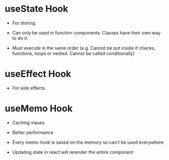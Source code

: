 # useState Hook
- For storing.

- Can only be used in function components. Classes have their own way to do it.

- Must execute in the same order (e.g. Cannot be put inside if checks, functions, loops or nested. Cannot be called conditionally)


# useEffect Hook
- For side effects.


# useMemo Hook
- Caching vlaues

- Better performance

- Every memo hook is saved on the memory so can't be used everywhere

- Updating state in react will rerender the entire component